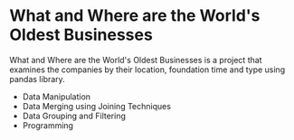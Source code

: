 # What and Where are the World's Oldest Businesses

What and Where are the World's Oldest Businesses is a project that examines the companies by their location, foundation time and type using pandas library.
* Data Manipulation
* Data Merging using Joining Techniques
* Data Grouping and Filtering
* Programming

